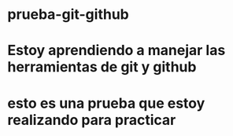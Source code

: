 # prueba-git-github
# Estoy aprendiendo a manejar las herramientas de git y github
# esto es una prueba que estoy realizando para practicar
